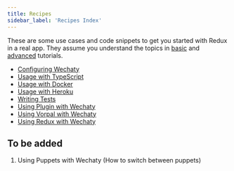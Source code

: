 ```yaml
---
title: Recipes
sidebar_label: 'Recipes Index'
---
```


These are some use cases and code snippets to get you started with Redux in a real app. They assume you understand the topics in [basic](#b) and [advanced](#a) tutorials.

- [Configuring Wechaty](recipes/configure-wechaty.md)
- [Usage with TypeScript](recipes/usage-with-typescript.md)
- [Usage with Docker](recipes/usage-with-docker.md)
- [Usage with Heroku](recipes/usage-with-heroku.md)
- [Writing Tests](recipes/writing-tests.md)
- [Using Plugin with Wechaty](recipes/using-plugin-with-wechaty.md)
- [Using Vorpal with Wechaty](recipes/using-vorpal-with-wechaty.md)
- [Using Redux with Wechaty](recipes/using-redux-with-wechaty.md)

## To be added

1. Using Puppets with Wechaty (How to switch between puppets)
